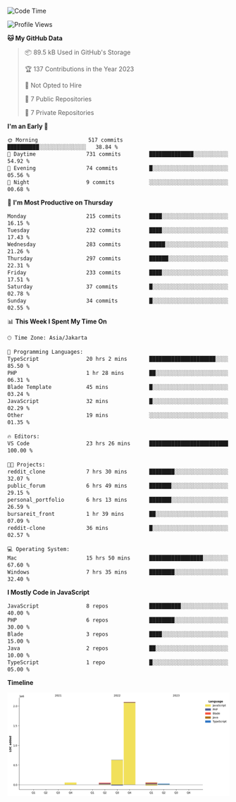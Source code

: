 <!--START_SECTION:waka-->
![Code Time](http://img.shields.io/badge/Code%20Time-79%20hrs%2028%20mins-blue)

![Profile Views](http://img.shields.io/badge/Profile%20Views-0-blue)

**🐱 My GitHub Data** 

> 📦 89.5 kB Used in GitHub's Storage 
 > 
> 🏆 137 Contributions in the Year 2023
 > 
> 🚫 Not Opted to Hire
 > 
> 📜 7 Public Repositories 
 > 
> 🔑 7 Private Repositories 
 > 
**I'm an Early 🐤** 

```text
🌞 Morning                517 commits         ██████████░░░░░░░░░░░░░░░   38.84 % 
🌆 Daytime                731 commits         ██████████████░░░░░░░░░░░   54.92 % 
🌃 Evening                74 commits          █░░░░░░░░░░░░░░░░░░░░░░░░   05.56 % 
🌙 Night                  9 commits           ░░░░░░░░░░░░░░░░░░░░░░░░░   00.68 % 
```
📅 **I'm Most Productive on Thursday** 

```text
Monday                   215 commits         ████░░░░░░░░░░░░░░░░░░░░░   16.15 % 
Tuesday                  232 commits         ████░░░░░░░░░░░░░░░░░░░░░   17.43 % 
Wednesday                283 commits         █████░░░░░░░░░░░░░░░░░░░░   21.26 % 
Thursday                 297 commits         ██████░░░░░░░░░░░░░░░░░░░   22.31 % 
Friday                   233 commits         ████░░░░░░░░░░░░░░░░░░░░░   17.51 % 
Saturday                 37 commits          █░░░░░░░░░░░░░░░░░░░░░░░░   02.78 % 
Sunday                   34 commits          █░░░░░░░░░░░░░░░░░░░░░░░░   02.55 % 
```


📊 **This Week I Spent My Time On** 

```text
🕑︎ Time Zone: Asia/Jakarta

💬 Programming Languages: 
TypeScript               20 hrs 2 mins       █████████████████████░░░░   85.50 % 
PHP                      1 hr 28 mins        ██░░░░░░░░░░░░░░░░░░░░░░░   06.31 % 
Blade Template           45 mins             █░░░░░░░░░░░░░░░░░░░░░░░░   03.24 % 
JavaScript               32 mins             █░░░░░░░░░░░░░░░░░░░░░░░░   02.29 % 
Other                    19 mins             ░░░░░░░░░░░░░░░░░░░░░░░░░   01.35 % 

🔥 Editors: 
VS Code                  23 hrs 26 mins      █████████████████████████   100.00 % 

🐱‍💻 Projects: 
reddit_clone             7 hrs 30 mins       ████████░░░░░░░░░░░░░░░░░   32.07 % 
public_forum             6 hrs 49 mins       ███████░░░░░░░░░░░░░░░░░░   29.15 % 
personal_portfolio       6 hrs 13 mins       ███████░░░░░░░░░░░░░░░░░░   26.59 % 
bursareit_front          1 hr 39 mins        ██░░░░░░░░░░░░░░░░░░░░░░░   07.09 % 
reddit-clone             36 mins             █░░░░░░░░░░░░░░░░░░░░░░░░   02.57 % 

💻 Operating System: 
Mac                      15 hrs 50 mins      █████████████████░░░░░░░░   67.60 % 
Windows                  7 hrs 35 mins       ████████░░░░░░░░░░░░░░░░░   32.40 % 
```

**I Mostly Code in JavaScript** 

```text
JavaScript               8 repos             ██████████░░░░░░░░░░░░░░░   40.00 % 
PHP                      6 repos             ████████░░░░░░░░░░░░░░░░░   30.00 % 
Blade                    3 repos             ████░░░░░░░░░░░░░░░░░░░░░   15.00 % 
Java                     2 repos             ██░░░░░░░░░░░░░░░░░░░░░░░   10.00 % 
TypeScript               1 repo              █░░░░░░░░░░░░░░░░░░░░░░░░   05.00 % 
```



**Timeline**

![Lines of Code chart](https://raw.githubusercontent.com/brstreet2/brstreet2/main/assets/bar_graph.png)


<!--END_SECTION:waka-->
